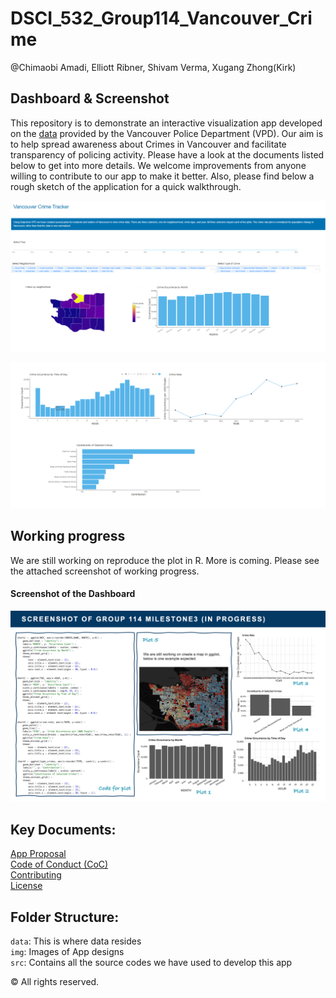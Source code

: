 DSCI_532_Group114_Vancouver_Crime
================
@Chimaobi Amadi, Elliott Ribner, Shivam Verma, Xugang Zhong(Kirk)

## Dashboard & Screenshot
This repository is to demonstrate an interactive visualization app developed on the [data](https://geodash.vpd.ca/opendata/) provided by the Vancouver Police Department (VPD). Our aim is to help spread awareness about Crimes in Vancouver and facilitate transparency of policing activity. Please have a look at the documents listed below to get into more details. We welcome improvements from anyone willing to contribute to our app to make it better. Also, please find below a rough sketch of the application for a quick walkthrough.


![Screenshot](/img/appscreenshot_r.PNG)


![Screenshot](/img/appscreenshot_r2.PNG)



## Working progress
We are still working on reproduce the plot in R. More is coming. Please see the attached screenshot of working progress.

#### Screenshot of the Dashboard 
![Working_screenshot](/img/screenshot.png)

## Key Documents:
[App Proposal](https://github.com/UBC-MDS/DSCI_532_Group114_Vancouver_Crime/blob/master/Proposal.md)  
[Code of Conduct (CoC)](https://github.com/UBC-MDS/DSCI_532_Group114_Vancouver_Crime/blob/master/CODE_OF_CONDUCT.md)  
[Contributing](https://github.com/UBC-MDS/DSCI_532_Group114_Vancouver_Crime/blob/master/Contributing.md)    
[License](https://github.com/UBC-MDS/DSCI_532_Group114_Vancouver_Crime/blob/master/LICENSE)  

## Folder Structure:
`data`: This is where data resides  
`img`: Images of App designs  
`src`: Contains all the source codes we have used to develop this app  




© All rights reserved.


